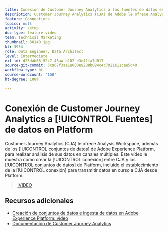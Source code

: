 ```yaml
---
title: Conexión de Customer Journey Analytics a las fuentes de datos en Platform
description: Customer Journey Analytics (CJA) de Adobe le ofrece Analysis Workspace, además de los conjuntos de datos de Adobe Experience Platform, para realizar análisis de sus datos en canales múltiples. Este vídeo le muestra cómo establecer la conexión entre CJA y los conjuntos de datos de Platform, incluido el establecimiento de la conexión para transmitir datos en curso a CJA desde Platform.
feature: Connections
topics: null
activity: setup
doc-type: feature video
team: Technical Marketing
thumbnail: 30140.jpg
kt: 3954
role: Data Engineer, Data Architect
level: Intermediate
exl-id: d25dab66-52c7-45aa-b102-e3e41fa7d017
source-git-commit: 5ca07f3aa1e080e9288b094c4c7921e11cae5d40
workflow-type: ht
source-wordcount: '158'
ht-degree: 100%

---
```


# Conexión de Customer Journey Analytics a [!UICONTROL Fuentes] de datos en Platform

Customer Journey Analytics (CJA) le ofrece Analysis Workspace, además de los [!UICONTROL conjuntos de datos] de Adobe Experience Platform, para realizar análisis de sus datos en canales múltiples. Este vídeo le muestra cómo crear la [!UICONTROL conexión] entre CJA y los [!UICONTROL conjuntos de datos] de Platform, incluido el establecimiento de la [!UICONTROL conexión] para transmitir datos en curso a CJA desde Platform.

>[!VIDEO](https://video.tv.adobe.com/v/30140/?quality=12&enable10seconds=on&speedcontrol=on)

## Recursos adicionales

* [Creación de conjuntos de datos e ingesta de datos en Adobe Experience Platform: vídeo](https://experienceleague.adobe.com/docs/platform-learn/tutorials/data-ingestion/create-datasets-and-ingest-data.html?lang=es)
* [Documentación de Customer Journey Analytics](https://experienceleague.adobe.com/docs/analytics-platform/using/cja-landing.html?lang=es)
